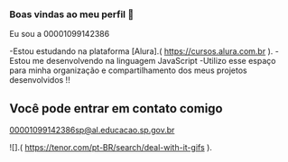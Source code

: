 ### Boas vindas ao meu perfil 🖤

Eu sou a 00001099142386 

-Estou estudando na plataforma [Alura].( https://cursos.alura.com.br ).
-Estou me desenvolvendo na linguagem JavaScript
-Utilizo esse espaço para minha organização e compartilhamento dos meus projetos desenvolvidos !!




## Você pode entrar em contato comigo 

00001099142386sp@al.educacao.sp.gov.br



![].( https://tenor.com/pt-BR/search/deal-with-it-gifs ).
